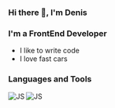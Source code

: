 ### Hi there 👋, I'm Denis

### I'm a FrontEnd Developer
- I like to write code
- I love fast cars 

### Languages and Tools

<img align="left" alt="JS" src="https://img.icons8.com/color/48/000000/javascript--v1.png"/>
<img align="left" alt="JS" src="https://img.icons8.com/ultraviolet/40/000000/react--v2.png"/>

